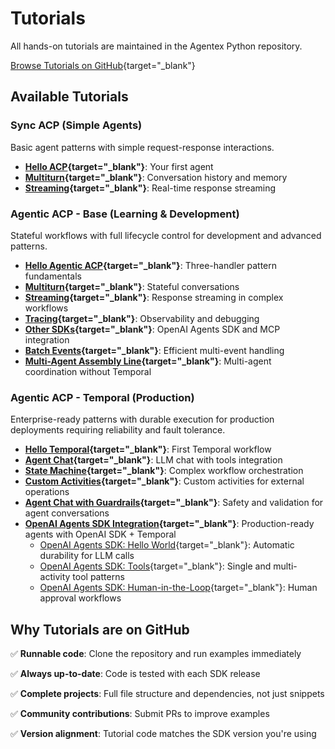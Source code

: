 # Tutorials

All hands-on tutorials are maintained in the Agentex Python repository.

[Browse Tutorials on GitHub](https://github.com/scaleapi/agentex-python/tree/main/examples/tutorials){target="_blank"}

## Available Tutorials

### Sync ACP (Simple Agents)

Basic agent patterns with simple request-response interactions.

- **[Hello ACP](https://github.com/scaleapi/agentex-python/tree/main/examples/tutorials/00_sync/000_hello_acp){target="_blank"}**: Your first agent
- **[Multiturn](https://github.com/scaleapi/agentex-python/tree/main/examples/tutorials/00_sync/010_multiturn){target="_blank"}**: Conversation history and memory
- **[Streaming](https://github.com/scaleapi/agentex-python/tree/main/examples/tutorials/00_sync/020_streaming){target="_blank"}**: Real-time response streaming

### Agentic ACP - Base (Learning & Development)

Stateful workflows with full lifecycle control for development and advanced patterns.

- **[Hello Agentic ACP](https://github.com/scaleapi/agentex-python/tree/main/examples/tutorials/10_agentic/00_base/000_hello_acp){target="_blank"}**: Three-handler pattern fundamentals
- **[Multiturn](https://github.com/scaleapi/agentex-python/tree/main/examples/tutorials/10_agentic/00_base/010_multiturn){target="_blank"}**: Stateful conversations
- **[Streaming](https://github.com/scaleapi/agentex-python/tree/main/examples/tutorials/10_agentic/00_base/020_streaming){target="_blank"}**: Response streaming in complex workflows
- **[Tracing](https://github.com/scaleapi/agentex-python/tree/main/examples/tutorials/10_agentic/00_base/030_tracing){target="_blank"}**: Observability and debugging
- **[Other SDKs](https://github.com/scaleapi/agentex-python/tree/main/examples/tutorials/10_agentic/00_base/040_other_sdks){target="_blank"}**: OpenAI Agents SDK and MCP integration
- **[Batch Events](https://github.com/scaleapi/agentex-python/tree/main/examples/tutorials/10_agentic/00_base/080_batch_events){target="_blank"}**: Efficient multi-event handling
- **[Multi-Agent Assembly Line](https://github.com/scaleapi/agentex-python/tree/main/examples/tutorials/10_agentic/00_base/090_multi_agent_non_temporal){target="_blank"}**: Multi-agent coordination without Temporal

### Agentic ACP - Temporal (Production)

Enterprise-ready patterns with durable execution for production deployments requiring reliability and fault tolerance.

- **[Hello Temporal](https://github.com/scaleapi/agentex-python/tree/main/examples/tutorials/10_agentic/10_temporal/000_hello_acp){target="_blank"}**: First Temporal workflow
- **[Agent Chat](https://github.com/scaleapi/agentex-python/tree/main/examples/tutorials/10_agentic/10_temporal/010_agent_chat){target="_blank"}**: LLM chat with tools integration
- **[State Machine](https://github.com/scaleapi/agentex-python/tree/main/examples/tutorials/10_agentic/10_temporal/020_state_machine){target="_blank"}**: Complex workflow orchestration
- **[Custom Activities](https://github.com/scaleapi/agentex-python/tree/main/examples/tutorials/10_agentic/10_temporal/030_custom_activities){target="_blank"}**: Custom activities for external operations
- **[Agent Chat with Guardrails](https://github.com/scaleapi/agentex-python/tree/main/examples/tutorials/10_agentic/10_temporal/050_agent_chat_guardrails){target="_blank"}**: Safety and validation for agent conversations
- **[OpenAI Agents SDK Integration](https://github.com/scaleapi/agentex-python/tree/main/examples/tutorials/10_agentic/10_temporal/){target="_blank"}**: Production-ready agents with OpenAI SDK + Temporal
    - [OpenAI Agents SDK: Hello World](https://github.com/scaleapi/agentex-python/tree/main/examples/tutorials/10_agentic/10_temporal/060_open_ai_agents_sdk_hello_world){target="_blank"}: Automatic durability for LLM calls
    - [OpenAI Agents SDK: Tools](https://github.com/scaleapi/agentex-python/tree/main/examples/tutorials/10_agentic/10_temporal/070_open_ai_agents_sdk_tools){target="_blank"}: Single and multi-activity tool patterns
    - [OpenAI Agents SDK: Human-in-the-Loop](https://github.com/scaleapi/agentex-python/tree/main/examples/tutorials/10_agentic/10_temporal/080_open_ai_agents_sdk_human_in_the_loop){target="_blank"}: Human approval workflows

## Why Tutorials are on GitHub

✅ **Runnable code**: Clone the repository and run examples immediately

✅ **Always up-to-date**: Code is tested with each SDK release

✅ **Complete projects**: Full file structure and dependencies, not just snippets

✅ **Community contributions**: Submit PRs to improve examples

✅ **Version alignment**: Tutorial code matches the SDK version you're using
